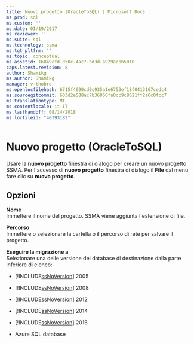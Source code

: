 ```yaml
---
title: Nuovo progetto (OracleToSQL) | Microsoft Docs
ms.prod: sql
ms.custom: ''
ms.date: 01/19/2017
ms.reviewer: ''
ms.suite: sql
ms.technology: ssma
ms.tgt_pltfrm: ''
ms.topic: conceptual
ms.assetid: 16849cfd-050c-4ac7-bd3d-a929aebb5010
caps.latest.revision: 8
author: Shamikg
ms.author: Shamikg
manager: v-thobro
ms.openlocfilehash: 6715f4690cd0c935a1e6753ef18f0413167cedc4
ms.sourcegitcommit: 603d2e588ac7b36060fa0cc9c8621ff2a6c0fcc7
ms.translationtype: MT
ms.contentlocale: it-IT
ms.lasthandoff: 08/14/2018
ms.locfileid: "40393182"
---
```

# <a name="new-project-oracletosql"></a>Nuovo progetto (OracleToSQL)
Usare la **nuovo progetto** finestra di dialogo per creare un nuovo progetto SSMA. Per l'accesso di **nuovo progetto** finestra di dialogo il **File** dal menu fare clic su **nuovo progetto**.  
  
## <a name="options"></a>Opzioni  
**Nome**  
Immettere il nome del progetto. SSMA viene aggiunta l'estensione di file.  
  
**Percorso**  
Immettere o selezionare la cartella o il percorso di rete per salvare il progetto.  
  
**Eseguire la migrazione a**  
Selezionare una delle versione del database di destinazione dalla parte inferiore di elenco:  
  
-   [!INCLUDE[ssNoVersion](../../includes/ssnoversion-md.md)] 2005  
  
-   [!INCLUDE[ssNoVersion](../../includes/ssnoversion-md.md)] 2008  
  
-   [!INCLUDE[ssNoVersion](../../includes/ssnoversion-md.md)] 2012  
  
-   [!INCLUDE[ssNoVersion](../../includes/ssnoversion-md.md)] 2014  
  
-   [!INCLUDE[ssNoVersion](../../includes/ssnoversion-md.md)] 2016  
  
-   Azure SQL database  
  
